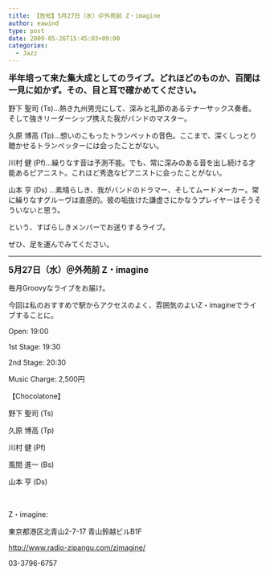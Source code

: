 ```yaml
---
title: 【告知】5月27日（水）＠外苑前 Z・imagine
author: eawind
type: post
date: 2009-05-26T15:45:03+09:00
categories:
  - Jazz
---
```

<big><strong>半年培って来た集大成としてのライブ。どれほどのものか、百聞は一見に如かず。その、目と耳で確かめてください。</strong></big>

野下 聖司 (Ts)&#8230;熱き九州男児にして、深みと礼節のあるテナーサックス奏者。そして強きリーダーシップ携えた我がバンドのマスター。

久原 博高 (Tp)&#8230;想いのこもったトランペットの音色。ここまで、深くしっとり聴かせるトランぺッターには会ったことがない。

川村 健 (Pf)&#8230;繰りなす音は予測不能。でも、常に深みのある音を出し続ける才能あるピアニスト。これほど秀逸なピアニストに会ったことがない。

山本 亨 (Ds) &#8230;素晴らしき、我がバンドのドラマー、そしてムードメーカー。常に繰りなすグルーヴは直感的。彼の垢抜けた謙虚さにかなうプレイヤーはそうそういないと思う。

という、すばらしきメンバーでお送りするライブ。

ぜひ、足を運んでみてください。

* * *

<big><strong>5月27日（水）＠外苑前 Z・imagine</strong></big>

毎月Groovyなライブをお届け。

今回は私のおすすめで駅からアクセスのよく、雰囲気のよいZ・imagineでライブすることに。

Open: 19:00

1st Stage: 19:30

2nd Stage: 20:30

Music Charge: 2,500円

【Chocolatone】

野下 聖司 (Ts)

久原 博高 (Tp)

川村 健 (Pf)

風間 進一 (Bs)

山本 亨 (Ds)

<br clear="all" />

Z・imagine:

東京都港区北青山2-7-17 青山鈴越ビルB1F

http://www.radio-zipangu.com/zimagine/

03-3796-6757
